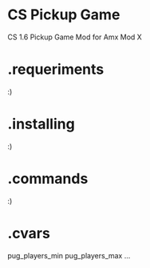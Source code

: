 CS Pickup Game
=========

CS 1.6 Pickup Game Mod for Amx Mod X

.requeriments
============
:)

.installing
==========
:)

.commands
=====
:)

.cvars
=====
pug_players_min
pug_players_max
...

